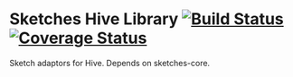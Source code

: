 Sketches Hive Library [![Build Status](https://travis-ci.org/DataSketches/sketches-hive.svg?branch=master)](https://travis-ci.org/DataSketches/sketches-hive) [![Coverage Status](https://coveralls.io/repos/DataSketches/sketches-hive/badge.svg?branch=master)](https://coveralls.io/r/DataSketches/sketches-hive?branch=master)
=================
Sketch adaptors for Hive. Depends on sketches-core.
